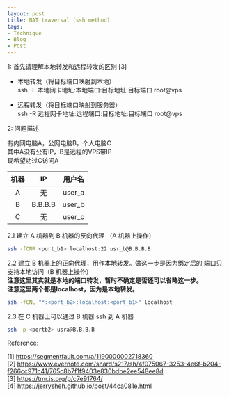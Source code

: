 ```yaml
---
layout: post
title: NAT traversal (ssh method)
tags:
- Technique
- Blog
- Post
---
```



1: 首先请理解本地转发和远程转发的区别 [3]

* 本地转发（将目标端口映射到本地）<br/>
ssh -L 本地网卡地址:本地端口:目标地址:目标端口 root@vps


* 远程转发（将目标端口映射到服务器）<br/>
ssh -R 远程网卡地址:远程端口:目标地址:目标端口 root@vps

2: 问题描述

有内网电脑A，公网电脑B，个人电脑C <br/>
其中A没有公有IP，B是远程的VPS带IP <br/>
现希望功过C访问A <br/>

| 机器    |   IP  | 用户名  |
| :--------: | :-------: | :-------: |
|A |  无  | user_a |
|B | B.B.B.B  | user_b |
|C | 无  |  user_c |

2.1 建立 A 机器到 B 机器的反向代理 （A 机器上操作） <br/>
```zsh
ssh -fCNR <port_b1>:localhost:22 usr_b@B.B.B.B
```

2.2 建立 B 机器上的正向代理，用作本地转发。做这一步是因为绑定后的 端口只支持本地访问（B 机器上操作） <br/>
   **注意这里其实就是本地的端口转发，暂时不确定是否还可以省略这一步。** <br/>
   **注意这里两个都是localhost，因为是本地转发。**
```zsh
ssh -fCNL "*:<port_b2>:localhost:<port_b1>" localhost
```

2.3 在 C 机器上可以通过 B 机器 ssh 到 A 机器
```zsh
ssh -p <portb2> usra@B.B.B.B
```


Reference:

[1] https://segmentfault.com/a/1190000002718360 <br/>
[2] https://www.evernote.com/shard/s217/sh/4f075067-3253-4e6f-b204-f266cc971c41/765c8b7f1f9403e830bdbe2ee548ee8d <br/>
[3] https://tmr.js.org/p/c7e91764/ <br/>
[4] https://jerrysheh.github.io/post/44ca081e.html